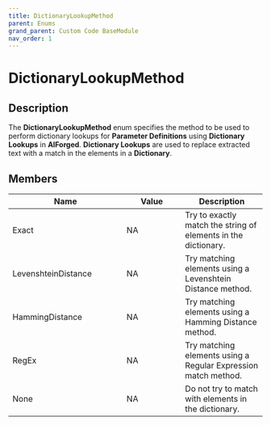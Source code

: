 ```yaml
---
title: DictionaryLookupMethod
parent: Enums
grand_parent: Custom Code BaseModule
nav_order: 1
---
```


# DictionaryLookupMethod

## Description

The **DictionaryLookupMethod** enum specifies the method to be used to perform dictionary lookups for **Parameter Definitions** using **Dictionary Lookups** in **AIForged**. **Dictionary Lookups** are used to replace extracted text with a match in the elements in a **Dictionary**.

## Members

<table><thead><tr><th width="210.33333333333331">Name</th><th width="100">Value</th><th>Description</th></tr></thead><tbody><tr><td>Exact</td><td>NA</td><td>Try to exactly match the string of elements in the dictionary.</td></tr><tr><td>LevenshteinDistance</td><td>NA</td><td>Try matching elements using a Levenshtein Distance method.</td></tr><tr><td>HammingDistance</td><td>NA</td><td>Try matching elements using a Hamming Distance method.</td></tr><tr><td>RegEx</td><td>NA</td><td>Try matching elements using a Regular Expression match method.</td></tr><tr><td>None</td><td>NA</td><td>Do not try to match with elements in the dictionary.</td></tr></tbody></table>
